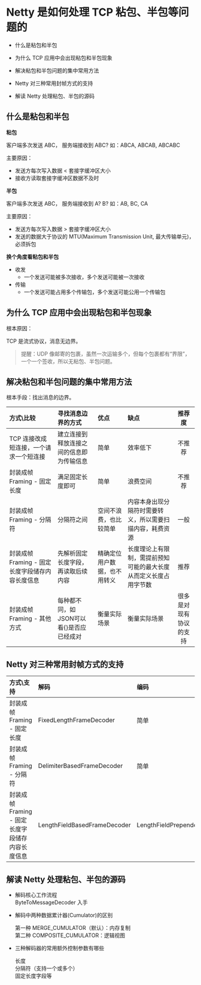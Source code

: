 # Netty 是如何处理 TCP 粘包、半包等问题的

* 什么是粘包和半包

* 为什么 TCP 应用中会出现粘包和半包现象

* 解决粘包和半包问题的集中常用方法

* Netty 对三种常用封帧方式的支持

* 解读 Netty 处理粘包、半包的源码

## 什么是粘包和半包

**粘包**  

客户端多次发送 ABC， 服务端接收到 ABC? 如：ABCA, ABCAB, ABCABC

主要原因：  
* 发送方每次写入数据 < 套接字缓冲区大小  
* 接收方读取套接字缓冲区数据不及时

**半包**

客户端多次发送 ABC， 服务端接收到 A? B? 如：AB, BC, CA  

主要原因：  
* 发送方每次写入数据 > 套接字缓冲区大小 
* 发送的数据大于协议的 MTU(Maximum Transmission Unit, 最大传输单元)，必须拆包

**换个角度看粘包和半包**  
* 收发  
    * 一个发送可能被多次接收，多个发送可能被一次接收
* 传输
    * 一个发送可能占用多个传输包，多个发送可能公用一个传输包

## 为什么 TCP 应用中会出现粘包和半包现象

根本原因：  

TCP 是流式协议，消息无边界。

> 提醒：UDP 像邮寄的包裹，虽然一次运输多个，但每个包裹都有“界限”，一个一个签收，所以无粘包、半包问题。

## 解决粘包和半包问题的集中常用方法

根本手段：找出消息的边界。  

方式\比较 | 寻找消息边界的方式 | 优点 | 缺点 | 推荐度  
:-- | :-- | :-- | :-- | :--:  
TCP 连接改成短连接，一个请求一个短连接 | 建立连接到释放连接之间的信息即为传输信息 | 简单 | 效率低下 | 不推荐  
封装成帧 Framing - 固定长度 | 满足固定长度即可 | 简单 | 浪费空间 | 不推荐  
封装成帧 Framing - 分隔符 | 分隔符之间 | 空间不浪费，也比较简单 | 内容本身出现分隔符时需要转义，所以需要扫描内容，耗费资源 | 一般  
封装成帧 Framing - 固定长度字段储存内容长度信息 | 先解析固定长度字段，再读取后续内容 | 精确定位用户数据，也不用转义 | 长度理论上有限制，需提前预知可能的最大长度从而定义长度占用字节数 | 推荐  
封装成帧 Framing - 其他方式 | 每种都不同，如JSON可以看{}是否应已经成对 | 衡量实际场景 | 衡量实际场景| 很多是对现有协议的支持  

## Netty 对三种常用封帧方式的支持

方式\支持 | 解码 | 编码  
:-- | :-- | :--
封装成帧 Framing - 固定长度 | FixedLengthFrameDecoder | 简单  
封装成帧 Framing - 分隔符 | DelimiterBasedFrameDecoder | 简单  
封装成帧 Framing - 固定长度字段储存内容长度信息 | LengthFieldBasedFrameDecoder | LengthFieldPrepender  

## 解读 Netty 处理粘包、半包的源码

* 解码核心工作流程  
    ByteToMessageDecoder 入手

* 解码中两种数据累计器(Cumulator)的区别

    第一种 MERGE_CUMULATOR（默认）：内存复制  
    第二种 COMPOSITE_CUMULATOR：逻辑视图

* 三种解码器的常用额外控制参数有哪些

    长度  
    分隔符（支持一个或多个）  
    固定长度字段等


